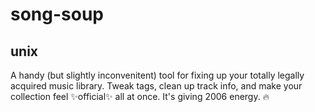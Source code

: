 # song-soup
## unix
A handy (but slightly inconvenitent) tool for fixing up your totally legally acquired music library. Tweak tags, clean up track info, and make your collection feel ✨official✨ all at once. It's giving 2006 energy. 🔥 
